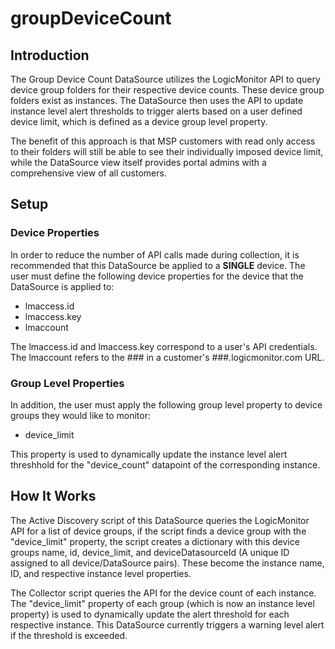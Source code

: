 # groupDeviceCount
## Introduction
The Group Device Count DataSource utilizes the LogicMonitor API to query device group folders for their respective device
counts.  These device group folders exist as instances.  The DataSource then uses the API to update instance level alert
thresholds to trigger alerts based on a user defined device limit, which is defined as a device group level property.

The benefit of this approach is that MSP customers with read only access to their folders will still be able to see their 
individually imposed device limit, while the DataSource view itself provides portal admins with a comprehensive view of all 
customers.

## Setup
### Device Properties
In order to reduce the number of API calls made during collection, it is recommended that this DataSource be applied to a 
**SINGLE** device.  The user must define the following device properties for the device that the DataSource is applied to:

* lmaccess.id
* lmaccess.key
* lmaccount

The lmaccess.id and lmaccess.key correspond to a user's API credentials. The lmaccount refers to the ### in a customer's 
###.logicmonitor.com URL.

### Group Level Properties
In addition, the user must apply the following group level property to device groups they would like to monitor:

* device_limit

This property is used to dynamically update the instance level alert threshhold for the "device_count" datapoint of the
corresponding instance.

## How It Works
The Active Discovery script of this DataSource queries the LogicMonitor API for a list of device groups, if the script finds
a device group with the "device_limit" property, the script creates a dictionary with this device groups name, id, 
device_limit, and deviceDatasourceId (A unique ID assigned to all device/DataSource pairs).  These become the instance name, 
ID, and respective instance level properties.

The Collector script queries the API for the device count of each instance.  The "device_limit" property of each group (which 
is now an instance level property) is used to dynamically update the alert threshold for each respective instance.  This 
DataSource currently triggers a warning level alert if the threshold is exceeded.
